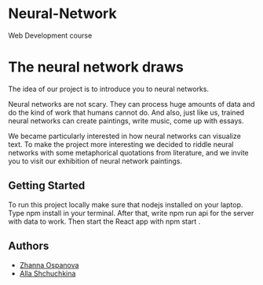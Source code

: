 # Neural-Network
Web Development course

# The neural network draws

The idea of our project is to introduce you to neural networks.

Neural networks are not scary. They can process huge amounts of data and do the kind of work that humans cannot do. And also, just like us, trained neural networks can create paintings, write music, come up with essays.

We became particularly interested in how neural networks can visualize text. To make the project more interesting we decided to riddle neural networks with some metaphorical quotations from literature, and we invite you to visit our exhibition of neural network paintings.



## Getting Started

To run this project locally make sure that nodejs installed on your laptop. Type  npm install in your terminal. After that, write npm run api  for the server with data to work. Then start the React app with npm start .
## Authors

- [Zhanna Ospanova](https://github.com/oaspan)
- [Alla Shchuchkina](https://github.com/darthalla)

